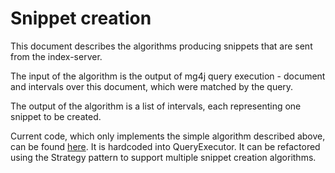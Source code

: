 # Snippet creation
This document describes the algorithms producing snippets that are sent from the index-server.

The input of the algorithm is the output of mg4j query execution - 
document and intervals over this document, which were matched by the query.

The output of the algorithm is a list of intervals, each representing one snippet to be created.



Current code, which only implements the simple algorithm described above, can be found [here](../index-lib/src/main/kotlin/cz/vutbr/fit/knot/enticing/index/query/QueryExecutor.kt).
It is hardcoded into QueryExecutor. It can be refactored using the Strategy pattern to support multiple snippet creation algorithms.

